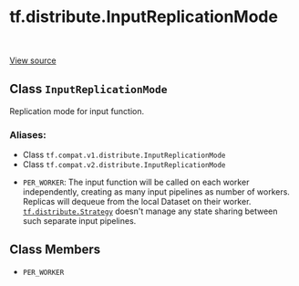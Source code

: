 <div itemscope itemtype="http://developers.google.com/ReferenceObject">
<meta itemprop="name" content="tf.distribute.InputReplicationMode" />
<meta itemprop="path" content="Stable" />
<meta itemprop="property" content="PER_WORKER"/>
</div>

# tf.distribute.InputReplicationMode

<!-- Insert buttons -->

<table class="tfo-notebook-buttons tfo-api" align="left">
</table>

<a target="_blank" href="/code/stable/tensorflow/python/distribute/distribute_lib.py">View source</a>



## Class `InputReplicationMode`

<!-- Start diff -->
Replication mode for input function.



### Aliases:

* Class `tf.compat.v1.distribute.InputReplicationMode`
* Class `tf.compat.v2.distribute.InputReplicationMode`


<!-- Placeholder for "Used in" -->

* `PER_WORKER`: The input function will be called on each worker
  independently, creating as many input pipelines as number of workers.
  Replicas will dequeue from the local Dataset on their worker.
  <a href="../../tf/distribute/Strategy.md"><code>tf.distribute.Strategy</code></a> doesn't manage any state sharing between such
  separate input pipelines.

## Class Members

* `PER_WORKER` <a id="PER_WORKER"></a>

